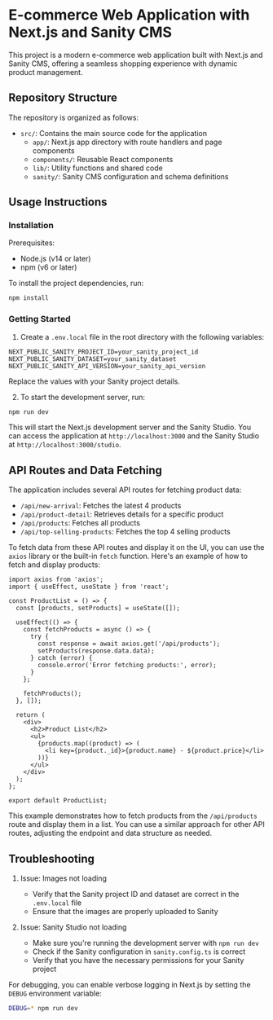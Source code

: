 # E-commerce Web Application with Next.js and Sanity CMS

This project is a modern e-commerce web application built with Next.js and Sanity CMS, offering a seamless shopping experience with dynamic product management.

<!-- ![Demo Screenshot](/public/image/demo-shot-1.jpg) -->

## Repository Structure

The repository is organized as follows:

- `src/`: Contains the main source code for the application
  - `app/`: Next.js app directory with route handlers and page components
  - `components/`: Reusable React components
  - `lib/`: Utility functions and shared code
  - `sanity/`: Sanity CMS configuration and schema definitions

## Usage Instructions

### Installation

Prerequisites:
- Node.js (v14 or later)
- npm (v6 or later)

To install the project dependencies, run:

```bash
npm install
```
<!-- ![Demo Screenshot](/public/image/demo-shot-2.jpg) -->
### Getting Started

1. Create a `.env.local` file in the root directory with the following variables:

```
NEXT_PUBLIC_SANITY_PROJECT_ID=your_sanity_project_id
NEXT_PUBLIC_SANITY_DATASET=your_sanity_dataset
NEXT_PUBLIC_SANITY_API_VERSION=your_sanity_api_version
```

Replace the values with your Sanity project details.

2. To start the development server, run:

```bash
npm run dev
```

This will start the Next.js development server and the Sanity Studio. You can access the application at `http://localhost:3000` and the Sanity Studio at `http://localhost:3000/studio`.

## API Routes and Data Fetching

<!-- ![Demo Screenshot](/public/image/demo-shot-3.jpg) -->

The application includes several API routes for fetching product data:

- `/api/new-arrival`: Fetches the latest 4 products
- `/api/product-detail`: Retrieves details for a specific product
- `/api/products`: Fetches all products
- `/api/top-selling-products`: Fetches the top 4 selling products

To fetch data from these API routes and display it on the UI, you can use the `axios` library or the built-in `fetch` function. Here's an example of how to fetch and display products:

```tsx
import axios from 'axios';
import { useEffect, useState } from 'react';

const ProductList = () => {
  const [products, setProducts] = useState([]);

  useEffect(() => {
    const fetchProducts = async () => {
      try {
        const response = await axios.get('/api/products');
        setProducts(response.data.data);
      } catch (error) {
        console.error('Error fetching products:', error);
      }
    };

    fetchProducts();
  }, []);

  return (
    <div>
      <h2>Product List</h2>
      <ul>
        {products.map((product) => (
          <li key={product._id}>{product.name} - ${product.price}</li>
        ))}
      </ul>
    </div>
  );
};

export default ProductList;
```

This example demonstrates how to fetch products from the `/api/products` route and display them in a list. You can use a similar approach for other API routes, adjusting the endpoint and data structure as needed.

## Troubleshooting

1. Issue: Images not loading
   - Verify that the Sanity project ID and dataset are correct in the `.env.local` file
   - Ensure that the images are properly uploaded to Sanity

2. Issue: Sanity Studio not loading
   - Make sure you're running the development server with `npm run dev`
   - Check if the Sanity configuration in `sanity.config.ts` is correct
   - Verify that you have the necessary permissions for your Sanity project

For debugging, you can enable verbose logging in Next.js by setting the `DEBUG` environment variable:

```bash
DEBUG=* npm run dev
```